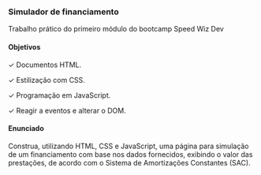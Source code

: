 <h3>Simulador de financiamento</h3>

<p>Trabalho prático do primeiro módulo do bootcamp Speed Wiz Dev</p>

<h4>Objetivos</h4>

<p>✓ Documentos HTML.</p>
<p>✓ Estilização com CSS.</p>
<p>✓ Programação em JavaScript.</p>
<p>✓ Reagir a eventos e alterar o DOM.</p>

<h4>Enunciado</h4>

<p>Construa, utilizando HTML, CSS e JavaScript, uma página para simulação de um 
financiamento com base nos dados fornecidos, exibindo o valor das prestações, 
de acordo com o Sistema de Amortizações Constantes (SAC).</p>